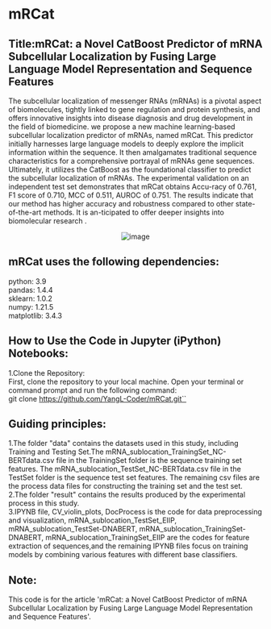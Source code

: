 # mRCat
## Title:mRCat: a Novel CatBoost Predictor of mRNA Subcellular Localization by Fusing Large Language Model Representation and Sequence Features
The subcellular localization of messenger RNAs (mRNAs) is a pivotal aspect of biomolecules, tightly linked to gene regulation and protein synthesis, and offers innovative insights into disease diagnosis and drug development in the field of biomedicine. we propose a new machine learning-based subcellular localization predictor of mRNAs, named mRCat. This predictor initially harnesses large language models to deeply explore the implicit information within the sequence. It then amalgamates traditional sequence characteristics for a comprehensive portrayal of mRNAs gene sequences. Ultimately, it utilizes the CatBoost as the foundational classifier to predict the subcellular localization of mRNAs. The experimental validation on an independent test set demonstrates that mRCat obtains Accu-racy of 0.761, F1 score of 0.710, MCC of 0.511, AUROC of 0.751. The results indicate that our method has higher accuracy and robustness compared to other state-of-the-art methods. It is an-ticipated to offer deeper insights into biomolecular research
.<div align=center>![image](https://github.com/YangL-Coder/mRCat/assets/168099551/d80aa277-7d54-4bcd-9974-9cf91ae834f9s)</div>
## mRCat uses the following dependencies:<br>
python: 3.9<br>
pandas: 1.4.4<br>
sklearn: 1.0.2<br>
numpy: 1.21.5<br>
matplotlib: 3.4.3<br>
## How to Use the Code in Jupyter (iPython) Notebooks:<br>
1.Clone the Repository:<br>
  First, clone the repository to your local machine. Open your terminal or command prompt and run the following command:<br>
  git clone https://github.com/YangL-Coder/mRCat.git``
## Guiding principles:<br>
1.The folder "data" contains the datasets used in this study, including Training and Testing Set.The mRNA_sublocation_TrainingSet_NC-BERTdata.csv file in the TrainingSet folder is the sequence training set features. The mRNA_sublocation_TestSet_NC-BERTdata.csv file in the TestSet folder is the sequence test set features. The remaining csv files are the process data files for constructing the training set and the test set.<br>
2.The folder "result" contains the results produced by the experimental process in this study.<br>
3.IPYNB file, CV_violin_plots, DocProcess is the code for data preprocessing and visualization, mRNA_sublocation_TestSet_EIIP, mRNA_sublocation_TestSet-DNABERT, mRNA_sublocation_TrainingSet-DNABERT, mRNA_sublocation_TrainingSet_EIIP are the codes for feature extraction of sequences,and the remaining IPYNB files focus on training models by combining various features with different base classifiers.<br>
## Note:<br>
This code is for the article 'mRCat: a Novel CatBoost Predictor of mRNA Subcellular Localization by Fusing Large Language Model Representation and Sequence Features'.
